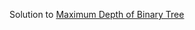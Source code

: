 Solution to [Maximum Depth of Binary Tree](https://leetcode.com/problems/maximum-depth-of-binary-tree/submissions/)
